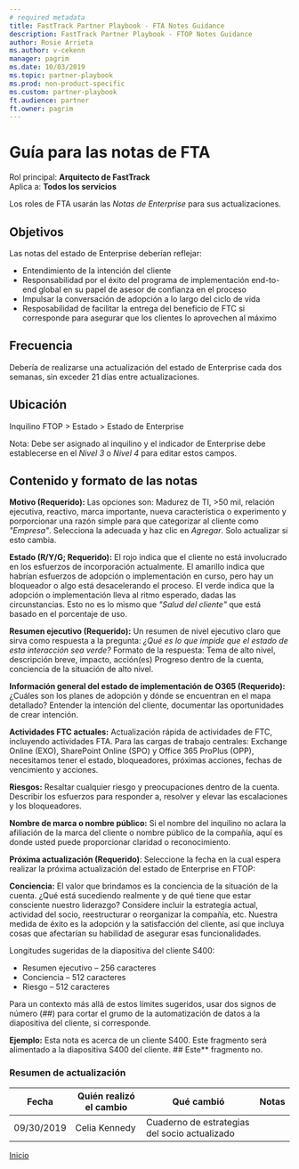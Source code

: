 ```yaml
---  
# required metadata  
title: FastTrack Partner Playbook - FTA Notes Guidance 
description: FastTrack Partner Playbook - FTOP Notes Guidance 
author: Rosie Arrieta
ms.author: v-cekenn
manager: pagrim
ms.date: 10/03/2019  
ms.topic: partner-playbook  
ms.prod: non-product-specific
ms.custom: partner-playbook  
ft.audience: partner
ft.owner: pagrim
--- 
```


# Guía para las notas de FTA

Rol principal: **Arquitecto de FastTrack**  
Aplica a: **Todos los servicios**

Los roles de FTA usarán las *Notas de Enterprise* para sus actualizaciones.

## Objetivos

Las notas del estado de Enterprise deberían reflejar:

- Entendimiento de la intención del cliente
- Responsabilidad por el éxito del programa de implementación end-to-end global en su papel de asesor de confianza en el proceso
- Impulsar la conversación de adopción a lo largo del ciclo de vida
- Resposabilidad de facilitar la entrega del beneficio de FTC si corresponde para asegurar que los clientes lo aprovechen al máximo

## Frecuencia 

Debería de realizarse una actualización del estado de Enterprise cada dos semanas, sin exceder 21 días entre actualizaciones.

## Ubicación

Inquilino FTOP > Estado > Estado de Enterprise 

Nota: Debe ser asignado al inquilino y el indicador de Enterprise debe establecerse en el *Nivel 3* o *Nivel 4* para editar estos campos.

## Contenido y formato de las notas 

**Motivo (Requerido):** Las opciones son: Madurez de TI, >50 mil, relación ejecutiva, reactivo, marca importante, nueva característica o experimento y porporcionar una razón simple para que categorizar al cliente como *"Empresa"*. Selecciona la adecuada y haz clic en *Agregar*. Solo actualizar si esto cambia.

**Estado (R/Y/G; Requerido):** El rojo indica que el cliente no está involucrado en los esfuerzos de incorporación actualmente. El amarillo indica que habrían esfuerzos de adopción o implementación en curso, pero hay un bloqueador o algo está desacelerando el proceso. El verde indica que la adopción o implementación lleva al ritmo esperado, dadas las circunstancias. Esto no es lo mismo que *"Salud del cliente"* que está basado en el porcentaje de uso.

**Resumen ejecutivo (Requerido):** Un resumen de nivel ejecutivo claro que sirva como respuesta a la pregunta: *¿Qué es lo que impide que el estado de esta interacción sea verde?* Formato de la respuesta: Tema de alto nivel, descripción breve, impacto, acción(es) Progreso dentro de la cuenta, conciencia de la situación de alto nivel.

**Información general del estado de implementación de O365 (Requerido):** ¿Cuáles son los planes de adopción y dónde se encuentran en el mapa detallado? Entender la intención del cliente, documentar las oportunidades de crear intención.

**Actividades FTC actuales:** Actualización rápida de actividades de FTC, incluyendo actividades FTA. Para las cargas de trabajo centrales: Exchange Online (EXO), SharePoint Online (SPO) y Office 365 ProPlus (OPP), necesitamos tener el estado, bloqueadores, próximas acciones, fechas de vencimiento y acciones.

**Riesgos:** Resaltar cualquier riesgo y preocupaciones dentro de la cuenta. Describir los esfuerzos para responder a, resolver y elevar las escalaciones y los bloqueadores.

**Nombre de marca o nombre público:** Si el nombre del inquilino no aclara la afiliación de la marca del cliente o nombre público de la compañía, aquí es donde usted puede proporcionar claridad o reconocimiento.

**Próxima actualización (Requerido)**: Seleccione la fecha en la cual espera realizar la próxima actualización del estado de Enterprise en FTOP:

**Conciencia:** El valor que brindamos es la conciencia de la situación de la cuenta. ¿Qué está sucediendo realmente y de qué tiene que estar consciente nuestro liderazgo? Considere incluir la estrategia actual, actividad del socio, reestructurar o reorganizar la compañía, etc. Nuestra medida de éxito es la adopción y la satisfacción del cliente, así que incluya cosas que afectarían su habilidad de asegurar esas funcionalidades.

Longitudes sugeridas de la diapositiva del cliente S400:

- Resumen ejecutivo – 256 caracteres
- Conciencia – 512 caracteres
- Riesgo – 512 caracteres

Para un contexto más allá de estos límites sugeridos, usar dos signos de número (##) para cortar el grumo de la automatización de datos a la diapositiva del cliente, si corresponde. 

**Ejemplo:** Esta nota es acerca de un cliente S400. Este fragmento será alimentado a la diapositiva S400 del cliente. ## Este** fragmento no.

### Resumen de actualización

|Fecha|Quién realizó el cambio|Qué cambió|Notas|
|---------|---------------|----------------------------|-------------|
|09/30/2019| Celia Kennedy| Cuaderno de estrategias del socio actualizado| |

[Inicio](http://partner-docs.microsoft.com)
